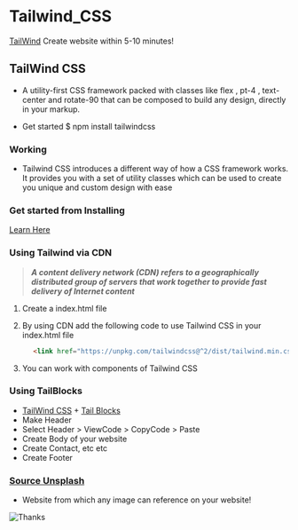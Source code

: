# Tailwind_CSS
[TailWind](https://tailwindcss.com/)
Create website within 5-10 minutes!

## **TailWind CSS**

- A utility-first CSS framework packed with classes like flex , pt-4 , text-center and rotate-90 that can be composed to build any design, directly in your markup.

- Get started $ npm install tailwindcss

### Working

- Tailwind CSS introduces a different way of how a CSS framework works. It provides you with a set of utility classes which can be used to create you unique and custom design with ease

### Get started from Installing

[Learn Here](https://tailwindcss.com/docs/installation)


### Using Tailwind via CDN

> ***A content delivery network (CDN) refers to a geographically distributed group of servers that work together to provide fast delivery of Internet content***

1. Create a index.html file

2. By using CDN add the following code to use Tailwind CSS in your index.html file
```html
      <link href="https://unpkg.com/tailwindcss@^2/dist/tailwind.min.css" rel="stylesheet">
```

3. You can work with components of Tailwind CSS

### Using TailBlocks

- [TailWind CSS](https://tailwindcss.com/docs/) + [Tail Blocks](https://tailblocks.cc/)
- Make Header
- Select Header > ViewCode > CopyCode > Paste
- Create Body of your website
- Create Contact, etc etc
- Create Footer

### [Source Unsplash](https://source.unsplash.com/)
- Website from which any image can reference on your website!


![Thanks](https://source.unsplash.com/720x600/?Thanks)
